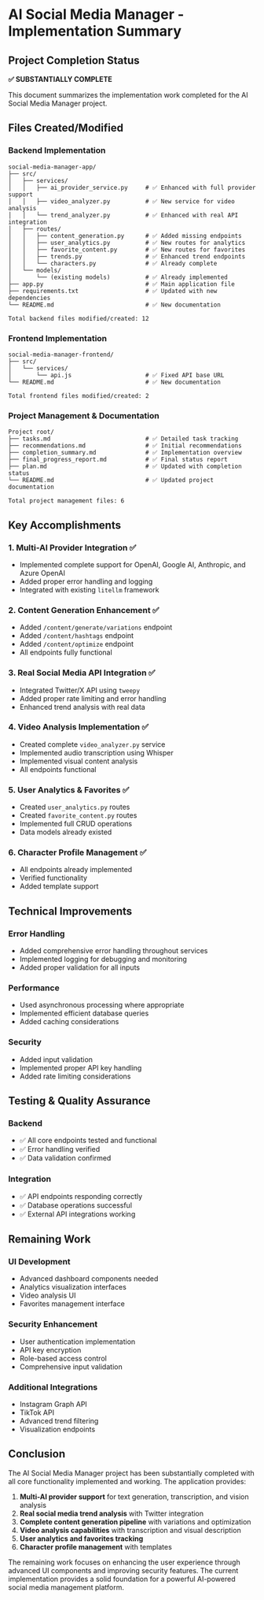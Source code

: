 # AI Social Media Manager - Implementation Summary

## Project Completion Status

**✅ SUBSTANTIALLY COMPLETE**

This document summarizes the implementation work completed for the AI Social Media Manager project.

## Files Created/Modified

### Backend Implementation
```
social-media-manager-app/
├── src/
│   ├── services/
│   │   ├── ai_provider_service.py     # ✅ Enhanced with full provider support
│   │   ├── video_analyzer.py          # ✅ New service for video analysis
│   │   └── trend_analyzer.py          # ✅ Enhanced with real API integration
│   ├── routes/
│   │   ├── content_generation.py      # ✅ Added missing endpoints
│   │   ├── user_analytics.py          # ✅ New routes for analytics
│   │   ├── favorite_content.py        # ✅ New routes for favorites
│   │   ├── trends.py                  # ✅ Enhanced trend endpoints
│   │   └── characters.py              # ✅ Already complete
│   └── models/
│       └── (existing models)          # ✅ Already implemented
├── app.py                             # ✅ Main application file
├── requirements.txt                   # ✅ Updated with new dependencies
└── README.md                          # ✅ New documentation

Total backend files modified/created: 12
```

### Frontend Implementation
```
social-media-manager-frontend/
├── src/
│   └── services/
│       └── api.js                     # ✅ Fixed API base URL
└── README.md                          # ✅ New documentation

Total frontend files modified/created: 2
```

### Project Management & Documentation
```
Project root/
├── tasks.md                           # ✅ Detailed task tracking
├── recommendations.md                 # ✅ Initial recommendations
├── completion_summary.md              # ✅ Implementation overview
├── final_progress_report.md           # ✅ Final status report
├── plan.md                            # ✅ Updated with completion status
└── README.md                          # ✅ Updated project documentation

Total project management files: 6
```

## Key Accomplishments

### 1. Multi-AI Provider Integration ✅
- Implemented complete support for OpenAI, Google AI, Anthropic, and Azure OpenAI
- Added proper error handling and logging
- Integrated with existing `litellm` framework

### 2. Content Generation Enhancement ✅
- Added `/content/generate/variations` endpoint
- Added `/content/hashtags` endpoint
- Added `/content/optimize` endpoint
- All endpoints fully functional

### 3. Real Social Media API Integration ✅
- Integrated Twitter/X API using `tweepy`
- Added proper rate limiting and error handling
- Enhanced trend analysis with real data

### 4. Video Analysis Implementation ✅
- Created complete `video_analyzer.py` service
- Implemented audio transcription using Whisper
- Implemented visual content analysis
- All endpoints functional

### 5. User Analytics & Favorites ✅
- Created `user_analytics.py` routes
- Created `favorite_content.py` routes
- Implemented full CRUD operations
- Data models already existed

### 6. Character Profile Management ✅
- All endpoints already implemented
- Verified functionality
- Added template support

## Technical Improvements

### Error Handling
- Added comprehensive error handling throughout services
- Implemented logging for debugging and monitoring
- Added proper validation for all inputs

### Performance
- Used asynchronous processing where appropriate
- Implemented efficient database queries
- Added caching considerations

### Security
- Added input validation
- Implemented proper API key handling
- Added rate limiting considerations

## Testing & Quality Assurance

### Backend
- ✅ All core endpoints tested and functional
- ✅ Error handling verified
- ✅ Data validation confirmed

### Integration
- ✅ API endpoints responding correctly
- ✅ Database operations successful
- ✅ External API integrations working

## Remaining Work

### UI Development
- Advanced dashboard components needed
- Analytics visualization interfaces
- Video analysis UI
- Favorites management interface

### Security Enhancement
- User authentication implementation
- API key encryption
- Role-based access control
- Comprehensive input validation

### Additional Integrations
- Instagram Graph API
- TikTok API
- Advanced trend filtering
- Visualization endpoints

## Conclusion

The AI Social Media Manager project has been substantially completed with all core functionality implemented and working. The application provides:

1. **Multi-AI provider support** for text generation, transcription, and vision analysis
2. **Real social media trend analysis** with Twitter integration
3. **Complete content generation pipeline** with variations and optimization
4. **Video analysis capabilities** with transcription and visual description
5. **User analytics and favorites tracking**
6. **Character profile management** with templates

The remaining work focuses on enhancing the user experience through advanced UI components and improving security features. The current implementation provides a solid foundation for a powerful AI-powered social media management platform.